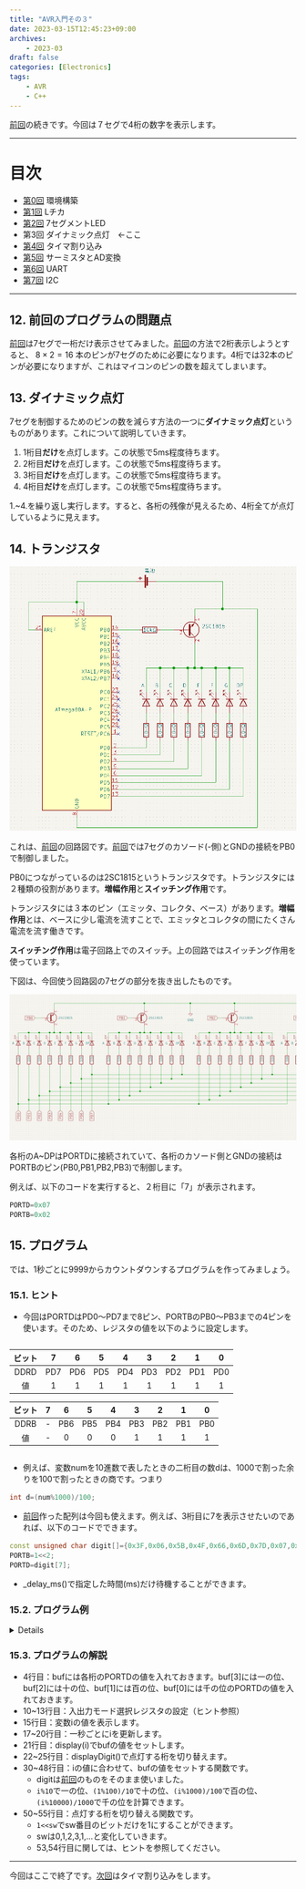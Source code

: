 ```yaml
---
title: "AVR入門その３"
date: 2023-03-15T12:45:23+09:00
archives:
    - 2023-03
draft: false
categories: [Electronics]
tags:
    - AVR
    - C++
---
```


[前回](../day2/)の続きです。今回は７セグで4桁の数字を表示します。

---

# 目次

* [第0回](../day0/) 環境構築
* [第1回](../day1/) Lチカ
* [第2回](../day2/) 7セグメントLED
* 第3回 ダイナミック点灯　←ここ
* [第4回](../day4/) タイマ割り込み
* [第5回](../day5/) サーミスタとAD変換
* [第6回](../day6/) UART
* [第7回](../day7/) I2C

---

## 12. 前回のプログラムの問題点

[前回](../day2/)は7セグで一桁だけ表示させてみました。[前回](../day2/)の方法で2桁表示しようとすると、 $8\times 2=16$ 本のピンが7セグのために必要になります。4桁では32本のピンが必要になりますが、これはマイコンのピンの数を超えてしまいます。

## 13. ダイナミック点灯

7セグを制御するためのピンの数を減らす方法の一つに**ダイナミック点灯**というものがあります。これについて説明していきます。

1. 1桁目**だけ**を点灯します。この状態で5ms程度待ちます。
2. 2桁目**だけ**を点灯します。この状態で5ms程度待ちます。
3. 3桁目**だけ**を点灯します。この状態で5ms程度待ちます。
4. 4桁目**だけ**を点灯します。この状態で5ms程度待ちます。

1.~4.を繰り返し実行します。すると、各桁の残像が見えるため、4桁全てが点灯しているように見えます。

## 14. トランジスタ

![](../day2/img/fig4.png)

これは、[前回](../day2/)の回路図です。[前回](../day2/)では7セグのカソード(-側)とGNDの接続をPB0で制御しました。

PB0につながっているのは2SC1815というトランジスタです。トランジスタには２種類の役割があります。**増幅作用**と**スイッチング作用**です。

トランジスタには３本のピン（エミッタ、コレクタ、ベース）があります。**増幅作用**とは、ベースに少し電流を流すことで、エミッタとコレクタの間にたくさん電流を流す働きです。

**スイッチング作用**は電子回路上でのスイッチ。上の回路ではスイッチング作用を使っています。

下図は、今回使う回路図の7セグの部分を抜き出したものです。

![](img/fig1.png)

各桁のA~DPはPORTDに接続されていて、各桁のカソード側とGNDの接続はPORTBのピン(PB0,PB1,PB2,PB3)で制御します。

例えば、以下のコードを実行すると、２桁目に「7」が表示されます。

```cpp
PORTD=0x07
PORTB=0x02
```
## 15. プログラム

では、1秒ごとに9999からカウントダウンするプログラムを作ってみましょう。

### 15.1. ヒント

* 今回はPORTDはPD0～PD7まで8ピン、PORTBのPB0～PB3までの4ピンを使います。そのため、レジスタの値を以下のように設定します。


<div style="overflow-x: auto; white-space: nowrap">

|ビット|7|6|5|4|3|2|1|0|
|:-:|:-:|:-:|:-:|:-:|:-:|:-:|:-:|:-:|
|DDRD|PD7|PD6|PD5|PD4|PD3|PD2|PD1|PD0|
|値|1|1|1|1|1|1|1|1|

|ビット|7|6|5|4|3|2|1|0|
|:-:|:-:|:-:|:-:|:-:|:-:|:-:|:-:|:-:|
|DDRB|-|PB6|PB5|PB4|PB3|PB2|PB1|PB0|
|値|-|0|0|0|1|1|1|1|

</div>

* 例えば、変数numを10進数で表したときの二桁目の数dは、1000で割った余りを100で割ったときの商です。つまり
```cpp
int d=(num%1000)/100;
```
* [前回](../day2/)作った配列は今回も使えます。例えば、3桁目に7を表示させたいのであれば、以下のコードでできます。
```cpp
const unsigned char digit[]={0x3F,0x06,0x5B,0x4F,0x66,0x6D,0x7D,0x07,0x7F,0x6F};
PORTB=1<<2;
PORTD=digit[7];
```
* _delay_ms()で指定した時間(ms)だけ待機することができます。

### 15.2. プログラム例

<details>

```cpp
#include<avr/io.h>
#include<util/delay.h>

unsigned char buf[4];

void display(int i);
void displayDigit();

int main(void){
    DDRD=0xFF;
    PORTD=0b00000000;
    DDRB=0x0F;
    PORTB=0x00;

    int i=9999;
    while(1){
        i--;
        if(i<0){
            i=9999;
        }
        display(i);
        for(int d=0;d<20;d++){
            displayDigit();
            _delay_ms(5);
        }
    }
    return 0;
}

void display(int i){
	const unsigned char digit[]={0x3F,0x06,0x5B,0x4F,0x66,0x6D,0x7D,0x07,0x7F,0x6F};
	/*ピンの接続:
	 * PORTD:
	 * 	0 -> A		
	 * 	1 -> B		    A
	 * 	2 -> C		  +---+
	 * 	3 -> D		F | G |B
	 * 	4 -> E		  +---|
	 * 	5 -> F		E |   |C
	 * 	6 -> G		  +---+ .
	 * 	7 -> DP		    D   DP
	 * */
	i=i%10000;
	buf[3]=digit[i%10];
	buf[2]=digit[(i%100)/10];
	buf[1]=digit[(i%1000)/100];
	buf[0]=digit[i/1000];
}

void displayDigit(){
	static int sw=0;
	sw=(sw+1)%4;
	PORTB=1<<sw;
	PORTD=buf[sw];
}

```
</details>

### 15.3. プログラムの解説

* 4行目：bufには各桁のPORTDの値を入れておきます。buf[3]には一の位、buf[2]には十の位、buf[1]には百の位、buf[0]には千の位のPORTDの値を入れておきます。
* 10~13行目：入出力モード選択レジスタの設定（ヒント参照）
* 15行目：変数iの値を表示します。
* 17~20行目：一秒ごとにiを更新します。
* 21行目：display(i)でbufの値をセットします。
* 22~25行目：displayDigit()で点灯する桁を切り替えます。
* 30~48行目：iの値に合わせて、bufの値をセットする関数です。
    * digitは[前回](../day2/)のものをそのまま使いました。
    * `i%10`で一の位、`(1%100)/10`で十の位、`(i%1000)/100`で百の位、`(i%10000)/1000`で千の位を計算できます。
* 50~55行目：点灯する桁を切り替える関数です。
    * `1<<sw`でsw番目のビットだけを1にすることができます。
    * swは0,1,2,3,1,...と変化していきます。
    * 53,54行目に関しては、ヒントを参照してください。

---

今回はここで終了です。[次回](../day4/)はタイマ割り込みをします。